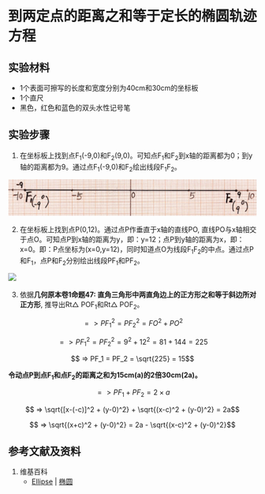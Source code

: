 # 到两定点的距离之和等于定长的椭圆轨迹方程

## 实验材料

- 1个表面可擦写的长度和宽度分别为40cm和30cm的坐标板
- 1个直尺
- 黑色，红色和蓝色的双头水性记号笔

## 实验步骤

1. 在坐标板上找到点F<sub>1</sub>(-9,0)和F<sub>2</sub>(9,0)。可知点F<sub>1</sub>和F<sub>2</sub>到x轴的距离都为0；到y轴的距离都为9。通过点F<sub>1</sub>(-9,0)和F<sub>2</sub>绘出线段F<sub>1</sub>F<sub>2</sub>。

![](/images/函数和极限/在2维坐标纸上感受n个点组成了任意形状的轮廓/到两定点的距离之和等于定长的椭圆轨迹方程/1a1.jpg)

2. 在坐标板上找到点P(0,12)。通过点P作垂直于x轴的直线PO, 直线PO与x轴相交于点O。可知点P到x轴的距离为y，即：y=12；点P到y轴的距离为x，即：x=0。即：P点坐标为(x=0,y=12)，同时知道点O为线段F<sub>1</sub>F<sub>2</sub>的中点。通过点P和F<sub>1</sub>，点P和F<sub>2</sub>分别绘出线段PF<sub>1</sub>和PF<sub>2</sub>。

![](/images/函数和极限/在2维坐标纸上感受n个点组成了任意形状的轮廓/到两定点的距离之和等于定长的椭圆轨迹方程/1a2.jpg)

3. 依据**几何原本卷1命题47: 直角三角形中两直角边上的正方形之和等于斜边所对正方形**, 推导出Rt△ POF<sub>1</sub>和Rt△ POF<sub>2</sub>。

$$ => PF_1^2 = PF_2^2 = FO^2 + PO^2$$

$$ => PF_1^2 = PF_2^2 = 9^2 + 12^2 = 81 + 144 = 225$$

$$ => PF_1 = PF_2 = \sqrt{225} = 15$$

**令动点P到点F<sub>1</sub>和点F<sub>2</sub>的距离之和为15cm(a)的2倍30cm(2a)。**

$$ => PF_1 + PF_2 = 2 × a$$

$$ => \sqrt{[x-(-c)]^2 + (y-0)^2} +  \sqrt{(x-c)^2 + (y-0)^2} = 2a$$

$$ => \sqrt{(x+c)^2 + (y-0)^2} = 2a - \sqrt{(x-c)^2 + (y-0)^2}$$

## 参考文献及资料

1. 维基百科
	- [Ellipse](https://en.wikipedia.org/wiki/Ellipse) | [椭圆](https://zh.wikipedia.org/wiki/%E6%A4%AD%E5%9C%86) 

